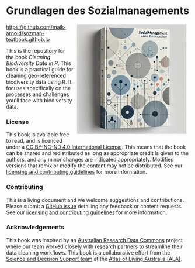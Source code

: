 # Grundlagen des Sozialmanagements <a href="https://github.com/maik-arnold/sozman-textbook.github.io"><img src="images/sozialmanagement-cover.png" class="rounded" align="right" style="margin: 20px 10px 20px 10px;" height="300"/></a>

<https://github.com/maik-arnold/sozman-textbook.github.io>

This is the repository for the book *Cleaning Biodiversity Data in R*. This book is a practical guide for cleaning geo-referenced biodiversity data
using R. It focuses specifically on the processes and challenges you'll face with biodiversity data.

### License

This book is available free to read, and is licenced under a [CC BY-NC-ND 4.0 International License](https://creativecommons.org/licenses/by-nc-sa/4.0/). This means that the book can be shared and redistributed as long as appropriate credit is given to the authors, and any minor changes are indicated appropriately. Modified versions that remix or modify the content may not be distributed. See our [licensing and contributing guidelines](https://github.com/AtlasOfLivingAustralia/cleaning_data/blob/main/licensing.md) for more information.

### Contributing

This is a living document and we welcome suggestions and contributions. Please submit a [GitHub issue](https://github.com/AtlasOfLivingAustralia/cleaning_data/issues) detailing any feedback or content requests. See our [licensing and contributing guidelines](https://github.com/AtlasOfLivingAustralia/cleaning_data/blob/main/licensing.qmd) for more information.

### Acknowledgements

This book was inspired by an [Australian Research Data Commons](https://ardc.edu.au/) project where our team worked closely with research partners to streamline their data cleaning workflows. This book is a collaborative effort from the [Science and Decision Support team](https://labs.ala.org.au/about/) at the [Atlas of Living Australia (ALA)](https://www.ala.org.au/).
